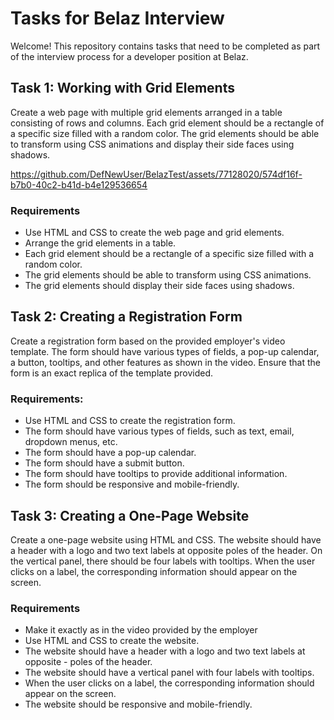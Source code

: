 # Tasks for Belaz Interview

Welcome! This repository contains tasks that need to be completed as part of the interview process for a developer position at Belaz.

## Task 1: Working with Grid Elements

Create a web page with multiple grid elements arranged in a table consisting of rows and columns. Each grid element should be a rectangle of a specific size filled with a random color. The grid elements should be able to transform using CSS animations and display their side faces using shadows.

https://github.com/DefNewUser/BelazTest/assets/77128020/574df16f-b7b0-40c2-b41d-b4e129536654



### Requirements

- Use HTML and CSS to create the web page and grid elements.
- Arrange the grid elements in a table.
- Each grid element should be a rectangle of a specific size filled with a random color.
- The grid elements should be able to transform using CSS animations.
- The grid elements should display their side faces using shadows.

## Task 2: Creating a Registration Form

Create a registration form based on the provided employer's video template. The form should have various types of fields, a pop-up calendar, a button, tooltips, and other features as shown in the video. Ensure that the form is an exact replica of the template provided.

### Requirements: 
- Use HTML and CSS to create the registration form.
- The form should have various types of fields, such as text, email, dropdown menus, etc.
- The form should have a pop-up calendar.
- The form should have a submit button.
- The form should have tooltips to provide additional information.
- The form should be responsive and mobile-friendly.

## Task 3: Creating a One-Page Website

Create a one-page website using HTML and CSS. The website should have a header with a logo and two text labels at opposite poles of the header. On the vertical panel, there should be four labels with tooltips. When the user clicks on a label, the corresponding information should appear on the screen.

### Requirements
- Make it exactly as in the video provided by the employer
- Use HTML and CSS to create the website.
- The website should have a header with a logo and two text labels at opposite - poles of the header.
- The website should have a vertical panel with four labels with tooltips.
- When the user clicks on a label, the corresponding information should appear on the screen.
- The website should be responsive and mobile-friendly.


